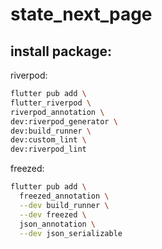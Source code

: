 # state_next_page

## install package:
riverpod:
```bash
flutter pub add \
flutter_riverpod \
riverpod_annotation \
dev:riverpod_generator \
dev:build_runner \
dev:custom_lint \
dev:riverpod_lint
```

freezed:
```bash
flutter pub add \
  freezed_annotation \
  --dev build_runner \
  --dev freezed \
  json_annotation \
  --dev json_serializable
```